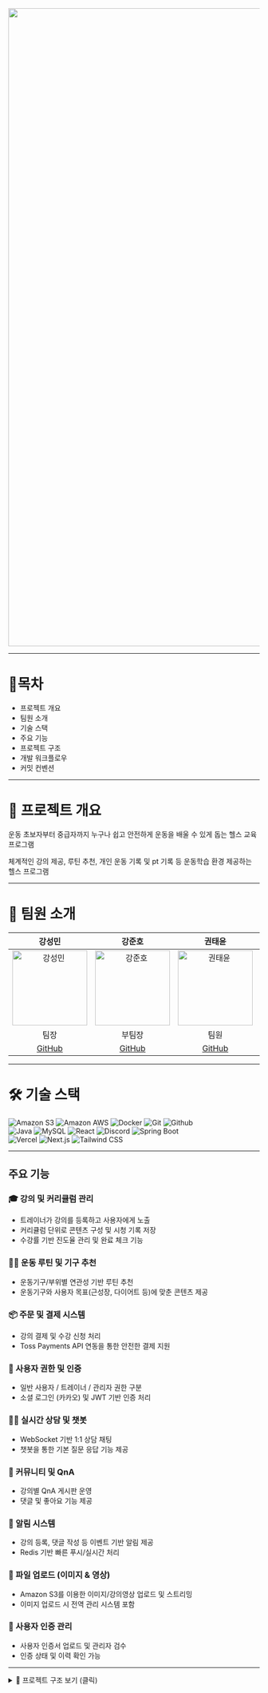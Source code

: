 <div align="center">
<img width="1277" alt="스크린샷 2025-05-27 오후 1 12 05" src="https://github.com/user-attachments/assets/a30b7a7b-0658-4501-9c64-7c96a81c92a1" />
</div>

---

# 🫧목차
+ 프로젝트 개요
+ 팀원 소개
+ 기술 스택
+ 주요 기능
+ 프로젝트 구조
+ 개발 워크플로우
+ 커밋 컨벤션

---

# 📖 프로젝트 개요

운동 초보자부터 중급자까지 누구나 쉽고 안전하게 운동을 배울 수 있게 돕는 헬스 교육 프로그램

체계적인 강의 제공, 루틴 추천, 개인 운동 기록 및 pt 기록 등 운동학습 환경 제공하는 헬스 프로그램



---

# 👥 팀원 소개

| 강성민 | 강준호 | 권태윤 | 유광륜 | 최정인 |
|:------------------------------------------:|:--------------------------------------:|:---------------------------------------:|:-----------------------------------------:|:-----------------------------------------:|
|     <img src="여기안에 이미지" alt="강성민" width="150">     |   <img src="여기안에 이미지" alt="강준호" width="150">   |   <img src="여기안에 이미지" alt="권태윤" width="150">    |    <img src="여기안에 이미지" alt="유광륜" width="150">     |     <img src="여기안에 이미지" alt="최정인" width="150">    |
|                     팀장                     |                  부팀장                   |                   팀원                    |                    팀원                     |                    팀원                     |
| [GitHub]() | [GitHub](https://github.com/0320kangk) | [GitHub]() | [GitHub](https://github.com/yoogwangryun) | [GitHub]() |

---


# 🛠️ 기술 스택

![Amazon S3](https://img.shields.io/badge/Amazon%20S3-569A31?style=for-the-badge&logo=Amazon%20S3&logoColor=white)
![Amazon AWS](https://img.shields.io/badge/Amazon%20AWS-232F3E?style=for-the-badge&logo=Amazon%20AWS&logoColor=white)
![Docker](https://img.shields.io/badge/Docker-2496ED?style=for-the-badge&logo=Docker&logoColor=white)
![Git](https://img.shields.io/badge/Git-F05032?style=for-the-badge&logo=Git&logoColor=white)
![Github](https://img.shields.io/badge/Github-181717?style=for-the-badge&logo=Github&logoColor=white)  
![Java](https://img.shields.io/badge/Java-007396?style=for-the-badge&logo=Java&logoColor=white)
![MySQL](https://img.shields.io/badge/MySQL-4479A1?style=for-the-badge&logo=MySQL&logoColor=white)
![React](https://img.shields.io/badge/React-61DAFB?style=for-the-badge&logo=React&logoColor=white)
![Discord](https://img.shields.io/badge/Discord-5865F2?style=for-the-badge&logo=Discord&logoColor=white)
![Spring Boot](https://img.shields.io/badge/Spring%20Boot-6DB33F?style=for-the-badge&logo=Spring%20Boot&logoColor=white)  
![Vercel](https://img.shields.io/badge/Vercel-000000?style=for-the-badge&logo=Vercel&logoColor=white)
![Next.js](https://img.shields.io/badge/Next.js-000000?style=for-the-badge&logo=Next.js&logoColor=white)
![Tailwind CSS](https://img.shields.io/badge/Tailwind%20CSS-06B6D4?style=for-the-badge&logo=Tailwind%20CSS&logoColor=white)

---

## 주요 기능

### 🎓 강의 및 커리큘럼 관리
- 트레이너가 강의를 등록하고 사용자에게 노출
- 커리큘럼 단위로 콘텐츠 구성 및 시청 기록 저장
- 수강률 기반 진도율 관리 및 완료 체크 기능

### 🏋️‍♀️ 운동 루틴 및 기구 추천
- 운동기구/부위별 연관성 기반 루틴 추천
- 운동기구와 사용자 목표(근성장, 다이어트 등)에 맞춘 콘텐츠 제공

### 📦 주문 및 결제 시스템
- 강의 결제 및 수강 신청 처리
- Toss Payments API 연동을 통한 안전한 결제 지원

### 👥 사용자 권한 및 인증
- 일반 사용자 / 트레이너 / 관리자 권한 구분
- 소셜 로그인 (카카오) 및 JWT 기반 인증 처리

### 🧑‍💬 실시간 상담 및 챗봇
- WebSocket 기반 1:1 상담 채팅
- 챗봇을 통한 기본 질문 응답 기능 제공

### 💬 커뮤니티 및 QnA
- 강의별 QnA 게시판 운영
- 댓글 및 좋아요 기능 제공

### 📩 알림 시스템
- 강의 등록, 댓글 작성 등 이벤트 기반 알림 제공
- Redis 기반 빠른 푸시/실시간 처리

### 📁 파일 업로드 (이미지 & 영상)
- Amazon S3를 이용한 이미지/강의영상 업로드 및 스트리밍
- 이미지 업로드 시 전역 관리 시스템 포함

### 🧾 사용자 인증 관리
- 사용자 인증서 업로드 및 관리자 검수
- 인증 상태 및 이력 확인 가능

---

 <details>
 <summary>📁 프로젝트 구조 보기 (클릭)</summary>

```plaintext
health-school/
├── .gitignore
├── build.gradle.kts
├── settings.gradle.kts
├── gradlew*                          # Gradle 실행 스크립트
├── uploads/                          # 업로드된 파일 저장 디렉토리
├── test/                             # 테스트 코드 디렉토리

├── src/
│   └── main/
│       ├── java/com/malnutrition/backend/
│       │   ├── domain/                    # 비즈니스 도메인 계층
│       │   │   ├── admin/                 # 관리자 대시보드, 사용자 관리
│       │   │   ├── alarm/                 # 알림 기능
│       │   │   ├── certification/         # 자격 인증 (유저, 카테고리 포함)
│       │   │   ├── chatbotmessage/        # 챗봇 메시지 관리
│       │   │   ├── chatroom/              # 채팅방 및 메시지
│       │   │   ├── counseling/            # 상담 및 스케줄링
│       │   │   ├── image/                 # 이미지 업로드/조회
│       │   │   ├── lecture/               # 강의 기능 (강의, 커리큘럼 등)
│       │   │   ├── machine/               # 운동기구 및 부위
│       │   │   ├── order/                 # 주문, 결제, 수강 등록
│       │   │   └── user/                  # 사용자 도메인
│       │   ├── global/                    # 전역 설정 및 공통 기능
│       │   │   ├── config/                # Spring, Security 설정
│       │   │   ├── exception/
│       │   │   ├── rq/                    # 로그인 유저 처리
│       │   │   └── ut/
│       │   └── maincontroller/
│       │       └── HealthSchoolApplication.java  # Spring Boot 메인 클래스
│
│       └── resources/
│           ├── application.yml
│           ├── application-dev.yml
│           ├── application-prod.yml
│           ├── application-test.yml
│           ├── application-secret.yml
│           └── application-secret.yml.default

